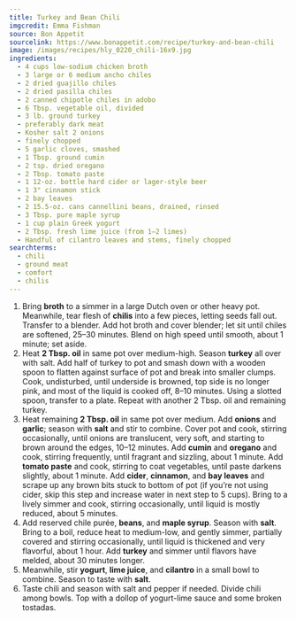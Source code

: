 ```yaml
---
title: Turkey and Bean Chili
imgcredit: Emma Fishman
source: Bon Appetit
sourcelink: https://www.bonappetit.com/recipe/turkey-and-bean-chili
image: /images/recipes/hly_0220_chili-16x9.jpg
ingredients:
  - 4 cups low-sodium chicken broth
  - 3 large or 6 medium ancho chiles
  - 2 dried guajillo chiles
  - 2 dried pasilla chiles
  - 2 canned chipotle chiles in adobo
  - 6 Tbsp. vegetable oil, divided
  - 3 lb. ground turkey
  - preferably dark meat
  - Kosher salt 2 onions
  - finely chopped
  - 5 garlic cloves, smashed
  - 1 Tbsp. ground cumin
  - 2 tsp. dried oregano
  - 2 Tbsp. tomato paste
  - 1 12-oz. bottle hard cider or lager-style beer
  - 1 3" cinnamon stick
  - 2 bay leaves
  - 2 15.5-oz. cans cannellini beans, drained, rinsed
  - 3 Tbsp. pure maple syrup
  - 1 cup plain Greek yogurt
  - 2 Tbsp. fresh lime juice (from 1–2 limes)
  - Handful of cilantro leaves and stems, finely chopped
searchterms:
  - chili
  - ground meat
  - comfort
  - chilis
---
```


1. Bring **broth** to a simmer in a large Dutch oven or other heavy pot. Meanwhile, tear flesh of **chilis** into a few pieces, letting seeds fall out. Transfer to a blender. Add hot broth and cover blender; let sit until chiles are softened, 25–30 minutes. Blend on high speed until smooth, about 1 minute; set aside.
2. Heat **2 Tbsp. oil** in same pot over medium-high. Season **turkey** all over with salt. Add half of turkey to pot and smash down with a wooden spoon to flatten against surface of pot and break into smaller clumps. Cook, undisturbed, until underside is browned, top side is no longer pink, and most of the liquid is cooked off, 8–10 minutes. Using a slotted spoon, transfer to a plate. Repeat with another 2 Tbsp. oil and remaining turkey.
3. Heat remaining **2 Tbsp. oil** in same pot over medium. Add **onions** and **garlic**; season with **salt** and stir to combine. Cover pot and cook, stirring occasionally, until onions are translucent, very soft, and starting to brown around the edges, 10–12 minutes. Add **cumin** and **oregano** and cook, stirring frequently, until fragrant and sizzling, about 1 minute. Add **tomato paste** and cook, stirring to coat vegetables, until paste darkens slightly, about 1 minute. Add **cider**, **cinnamon**, and **bay leaves** and scrape up any brown bits stuck to bottom of pot (if you’re not using cider, skip this step and increase water in next step to 5 cups). Bring to a lively simmer and cook, stirring occasionally, until liquid is mostly reduced, about 5 minutes.
4. Add reserved chile purée, **beans**, and **maple syrup**. Season with **salt**. Bring to a boil, reduce heat to medium-low, and gently simmer, partially covered and stirring occasionally, until liquid is thickened and very flavorful, about 1 hour. Add **turkey** and simmer until flavors have melded, about 30 minutes longer.
5. Meanwhile, stir **yogurt**, **lime juice**, and **cilantro** in a small bowl to combine. Season to taste with **salt**.
6. Taste chili and season with salt and pepper if needed. Divide chili among bowls. Top with a dollop of yogurt-lime sauce and some broken tostadas.

